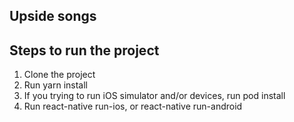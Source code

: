 ## Upside songs

## Steps to run the project

1. Clone the project
2. Run yarn install
3. If you trying to run iOS simulator and/or devices, run pod install
4. Run react-native run-ios, or react-native run-android
